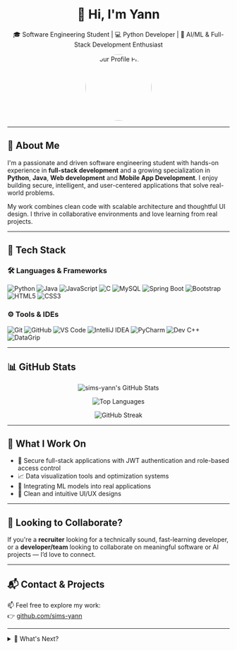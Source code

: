 <h1 align="center">👋 Hi, I'm Yann</h1>
<p align="center">🎓 Software Engineering Student | 💻 Python Developer | 🤖 AI/ML & Full-Stack Development Enthusiast</p>

<p align="center">
  <img src="https://avatars.githubusercontent.com/u/00000000?v=4" width="150" alt="Your Profile Photo" style="border-radius: 50%" />
</p>

---

## 🧠 About Me

I'm a passionate and driven software engineering student with hands-on experience in **full-stack development** and a growing specialization in **Python**, **Java**, **Web development** and **Mobile App Development**. I enjoy building secure, intelligent, and user-centered applications that solve real-world problems.

My work combines clean code with scalable architecture and thoughtful UI design. I thrive in collaborative environments and love learning from real projects.

---

## 🚀 Tech Stack

### 🛠️ Languages & Frameworks
![Python](https://img.shields.io/badge/-Python-3776AB?style=flat&logo=python&logoColor=white)
![Java](https://img.shields.io/badge/-Java-007396?style=flat&logo=java&logoColor=white)
![JavaScript](https://img.shields.io/badge/-JavaScript-F7DF1E?style=flat&logo=javascript&logoColor=black)
![C](https://img.shields.io/badge/-C-00599C?style=flat&logo=c&logoColor=white)
![MySQL](https://img.shields.io/badge/-MySQL-4479A1?style=flat&logo=mysql&logoColor=white)
![Spring Boot](https://img.shields.io/badge/-Spring%20Boot-6DB33F?style=flat&logo=spring-boot&logoColor=white)
![Bootstrap](https://img.shields.io/badge/-Bootstrap-7952B3?style=flat&logo=bootstrap&logoColor=white)
![HTML5](https://img.shields.io/badge/-HTML5-E34F26?style=flat&logo=html5&logoColor=white)
![CSS3](https://img.shields.io/badge/-CSS3-1572B6?style=flat&logo=css3&logoColor=white)

### ⚙️ Tools & IDEs
![Git](https://img.shields.io/badge/-Git-F05032?style=flat&logo=git&logoColor=white)
![GitHub](https://img.shields.io/badge/-GitHub-181717?style=flat&logo=github&logoColor=white)
![VS Code](https://img.shields.io/badge/-VS%20Code-007ACC?style=flat&logo=visual-studio-code&logoColor=white)
![IntelliJ IDEA](https://img.shields.io/badge/-IntelliJ%20IDEA-000000?style=flat&logo=intellij-idea&logoColor=white)
![PyCharm](https://img.shields.io/badge/-PyCharm-000000?style=flat&logo=pycharm&logoColor=white)
![Dev C++](https://img.shields.io/badge/-Dev%20C++-003366?style=flat&logo=c&logoColor=white)
![DataGrip](https://img.shields.io/badge/-DataGrip-000000?style=flat&logo=datagrip&logoColor=white)

---

## 📊 GitHub Stats

<div align="center">

![sims-yann's GitHub Stats](https://github-readme-stats.vercel.app/api?username=sims-yann&show_icons=true&theme=default&hide_border=false&count_private=true)

![Top Languages](https://github-readme-stats.vercel.app/api/top-langs/?username=sims-yann&layout=compact&theme=default)

![GitHub Streak](https://github-readme-streak-stats.herokuapp.com/?user=sims-yann&theme=default&hide_border=false)

</div>

---

## 💼 What I Work On

- 🔐 Secure full-stack applications with JWT authentication and role-based access control  
- 📈 Data visualization tools and optimization systems  
- 🤖 Integrating ML models into real applications  
- 🎨 Clean and intuitive UI/UX designs  

---

## 🤝 Looking to Collaborate?

If you're a **recruiter** looking for a technically sound, fast-learning developer, or a **developer/team** looking to collaborate on meaningful software or AI projects — I’d love to connect.

---

## 📬 Contact & Projects

📫 Feel free to explore my work:  
👉 [github.com/sims-yann](https://github.com/sims-yann)

---

<details>
  <summary>📌 What's Next?</summary>

- A smart delivery-routing app using graph algorithms  
- A dynamic AI-powered portfolio  
- Publishing technical blogs and tutorials to give back to the dev community  

</details>
